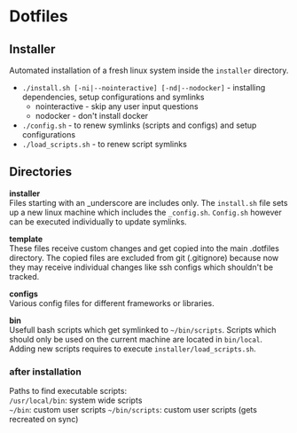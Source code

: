 # Dotfiles

## Installer

Automated installation of a fresh linux system inside the `installer` directory.

- `./install.sh [-ni|--nointeractive] [-nd|--nodocker]` - installing dependencies, setup configurations and symlinks
  - nointeractive - skip any user input questions
  - nodocker - don't install docker
- `./config.sh` - to renew symlinks (scripts and configs) and setup configurations
- `./load_scripts.sh` - to renew script symlinks

## Directories

**installer**  
Files starting with an \_underscore are includes only.
The `install.sh` file sets up a new linux machine which includes the `_config.sh`. `Config.sh` however can be executed individually to update symlinks.

**template**  
These files receive custom changes and get copied into the main .dotfiles directory. The copied files are excluded from git (.gitignore) because now they may receive individual changes like ssh configs which shouldn't be tracked.

**configs**  
Various config files for different frameworks or libraries.

**bin**  
Usefull bash scripts which get symlinked to `~/bin/scripts`. Scripts which should only be used on the current machine are located in `bin/local`. Adding new scripts requires to execute `installer/load_scripts.sh`.

### after installation

Paths to find executable scripts:  
`/usr/local/bin`: system wide scripts  
`~/bin`: custom user scripts
`~/bin/scripts`: custom user scripts (gets recreated on sync)
